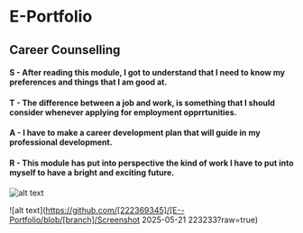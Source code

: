 # E-Portfolio
## Career Counselling
#### S - After reading this module, I got to understand that I need to know my preferences and things that I am good at.
#### T - The difference between a job and work, is something that I should consider whenever applying for employment opprrtunities. 
#### A - I have to make a career development plan that will guide in my professional development.
#### R - This module has put into perspective the kind of work I have to put into myself to have a bright and exciting future.

![alt text](image.png)

![alt text](https://github.com/[222369345]/[E--Portfolio/blob/[branch]/Screenshot 2025-05-21 223233?raw=true)
